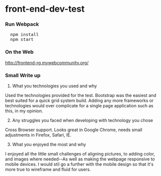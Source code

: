 # front-end-dev-test

### Run Webpack

<pre>
  npm install
  npm start
</pre>

### On the Web

http://frontend-rg.mywebcommunity.org/

### Small Write up

  1. What you technologies you used and why 

  Used the technologies provided for the test. Bootstrap was the easiest and best suited for a quick grid system build. Adding any more frameworks or technologies would over complicate for a single page application such as this, in my opinion. 

  2. Any struggles you faced when developing with technology you chose

  Cross Browser support. Looks great in Google Chrome, needs small adjustments in Firefox, Safari, IE. 

  3. What you enjoyed the most and why

  I enjoyed all the little small challenges of aligning pictures, to adding color, and images where needed--As well as making the webpage responsive to mobile devices. I would stil go a further with the mobile design so that it's more true to wireframe and fluid for users. 

